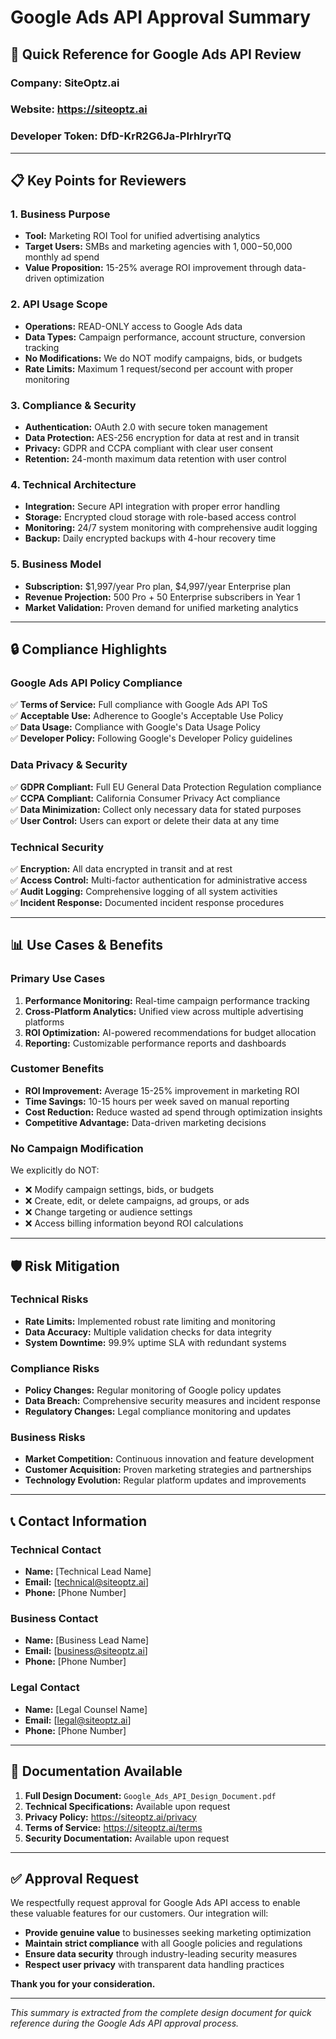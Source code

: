 # Google Ads API Approval Summary

## 🎯 **Quick Reference for Google Ads API Review**

### **Company:** SiteOptz.ai
### **Website:** https://siteoptz.ai
### **Developer Token:** DfD-KrR2G6Ja-PIrhIryrTQ

---

## 📋 **Key Points for Reviewers**

### **1. Business Purpose**
- **Tool:** Marketing ROI Tool for unified advertising analytics
- **Target Users:** SMBs and marketing agencies with $1,000-$50,000 monthly ad spend
- **Value Proposition:** 15-25% average ROI improvement through data-driven optimization

### **2. API Usage Scope**
- **Operations:** READ-ONLY access to Google Ads data
- **Data Types:** Campaign performance, account structure, conversion tracking
- **No Modifications:** We do NOT modify campaigns, bids, or budgets
- **Rate Limits:** Maximum 1 request/second per account with proper monitoring

### **3. Compliance & Security**
- **Authentication:** OAuth 2.0 with secure token management
- **Data Protection:** AES-256 encryption for data at rest and in transit
- **Privacy:** GDPR and CCPA compliant with clear user consent
- **Retention:** 24-month maximum data retention with user control

### **4. Technical Architecture**
- **Integration:** Secure API integration with proper error handling
- **Storage:** Encrypted cloud storage with role-based access control
- **Monitoring:** 24/7 system monitoring with comprehensive audit logging
- **Backup:** Daily encrypted backups with 4-hour recovery time

### **5. Business Model**
- **Subscription:** $1,997/year Pro plan, $4,997/year Enterprise plan
- **Revenue Projection:** 500 Pro + 50 Enterprise subscribers in Year 1
- **Market Validation:** Proven demand for unified marketing analytics

---

## 🔒 **Compliance Highlights**

### **Google Ads API Policy Compliance**
✅ **Terms of Service:** Full compliance with Google Ads API ToS  
✅ **Acceptable Use:** Adherence to Google's Acceptable Use Policy  
✅ **Data Usage:** Compliance with Google's Data Usage Policy  
✅ **Developer Policy:** Following Google's Developer Policy guidelines  

### **Data Privacy & Security**
✅ **GDPR Compliant:** Full EU General Data Protection Regulation compliance  
✅ **CCPA Compliant:** California Consumer Privacy Act compliance  
✅ **Data Minimization:** Collect only necessary data for stated purposes  
✅ **User Control:** Users can export or delete their data at any time  

### **Technical Security**
✅ **Encryption:** All data encrypted in transit and at rest  
✅ **Access Control:** Multi-factor authentication for administrative access  
✅ **Audit Logging:** Comprehensive logging of all system activities  
✅ **Incident Response:** Documented incident response procedures  

---

## 📊 **Use Cases & Benefits**

### **Primary Use Cases**
1. **Performance Monitoring:** Real-time campaign performance tracking
2. **Cross-Platform Analytics:** Unified view across multiple advertising platforms
3. **ROI Optimization:** AI-powered recommendations for budget allocation
4. **Reporting:** Customizable performance reports and dashboards

### **Customer Benefits**
- **ROI Improvement:** Average 15-25% improvement in marketing ROI
- **Time Savings:** 10-15 hours per week saved on manual reporting
- **Cost Reduction:** Reduce wasted ad spend through optimization insights
- **Competitive Advantage:** Data-driven marketing decisions

### **No Campaign Modification**
We explicitly do NOT:
- ❌ Modify campaign settings, bids, or budgets
- ❌ Create, edit, or delete campaigns, ad groups, or ads
- ❌ Change targeting or audience settings
- ❌ Access billing information beyond ROI calculations

---

## 🛡️ **Risk Mitigation**

### **Technical Risks**
- **Rate Limits:** Implemented robust rate limiting and monitoring
- **Data Accuracy:** Multiple validation checks for data integrity
- **System Downtime:** 99.9% uptime SLA with redundant systems

### **Compliance Risks**
- **Policy Changes:** Regular monitoring of Google policy updates
- **Data Breach:** Comprehensive security measures and incident response
- **Regulatory Changes:** Legal compliance monitoring and updates

### **Business Risks**
- **Market Competition:** Continuous innovation and feature development
- **Customer Acquisition:** Proven marketing strategies and partnerships
- **Technology Evolution:** Regular platform updates and improvements

---

## 📞 **Contact Information**

### **Technical Contact**
- **Name:** [Technical Lead Name]
- **Email:** [technical@siteoptz.ai]
- **Phone:** [Phone Number]

### **Business Contact**
- **Name:** [Business Lead Name]
- **Email:** [business@siteoptz.ai]
- **Phone:** [Phone Number]

### **Legal Contact**
- **Name:** [Legal Counsel Name]
- **Email:** [legal@siteoptz.ai]
- **Phone:** [Phone Number]

---

## 📄 **Documentation Available**

1. **Full Design Document:** `Google_Ads_API_Design_Document.pdf`
2. **Technical Specifications:** Available upon request
3. **Privacy Policy:** https://siteoptz.ai/privacy
4. **Terms of Service:** https://siteoptz.ai/terms
5. **Security Documentation:** Available upon request

---

## ✅ **Approval Request**

We respectfully request approval for Google Ads API access to enable these valuable features for our customers. Our integration will:

- **Provide genuine value** to businesses seeking marketing optimization
- **Maintain strict compliance** with all Google policies and regulations
- **Ensure data security** through industry-leading security measures
- **Respect user privacy** with transparent data handling practices

**Thank you for your consideration.**

---

*This summary is extracted from the complete design document for quick reference during the Google Ads API approval process.*
